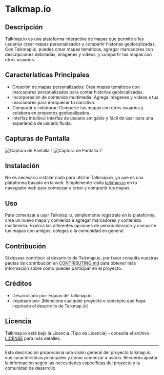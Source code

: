 
# Talkmap.io

## Descripción
Talkmap.io es una plataforma interactiva de mapas que permite a los usuarios crear mapas personalizados y compartir historias geolocalizadas. Con Talkmap.io, puedes crear mapas temáticos, agregar marcadores con descripciones detalladas, imágenes y videos, y compartir tus mapas con otros usuarios.

## Características Principales
- Creación de mapas personalizados: Crea mapas temáticos con marcadores personalizados para contar historias geolocalizadas.
- Incorporación de contenido multimedia: Agrega imágenes y videos a tus marcadores para enriquecer tu narrativa.
- Compartir y colaborar: Comparte tus mapas con otros usuarios y colabora en proyectos geolocalizados.
- Interfaz intuitiva: Interfaz de usuario amigable y fácil de usar para una experiencia de usuario fluida.

## Capturas de Pantalla
![Captura de Pantalla 1](ruta/a/imagen1.png)
![Captura de Pantalla 2](ruta/a/imagen2.png)

## Instalación
No es necesario instalar nada para utilizar Talkmap.io, ya que es una plataforma basada en la web. Simplemente visita [talkmap.io](https://talkmap.io) en tu navegador web para comenzar a crear y compartir tus mapas.

## Uso
Para comenzar a usar Talkmap.io, simplemente regístrate en la plataforma, crea un nuevo mapa y comienza a agregar marcadores y contenido multimedia. Explora las diferentes opciones de personalización y comparte tus mapas con amigos, colegas o la comunidad en general.

## Contribución
Si deseas contribuir al desarrollo de Talkmap.io, por favor consulta nuestras pautas de contribución en [CONTRIBUTING.md](CONTRIBUTING.md) para obtener más información sobre cómo puedes participar en el proyecto.

## Créditos
- Desarrollado por: Equipo de Talkmap.io
- Inspirado por: [Menciona cualquier proyecto o concepto que haya inspirado el desarrollo de Talkmap.io]

## Licencia
Talkmap.io está bajo la Licencia [Tipo de Licencia] - consulta el archivo [LICENSE](LICENSE) para más detalles.

---
Esta descripción proporciona una visión general del proyecto talkmap.io, sus características principales y cómo comenzar a usarlo. Recuerda ajustar la información según las necesidades específicas del proyecto y la comunidad de desarrollo.
